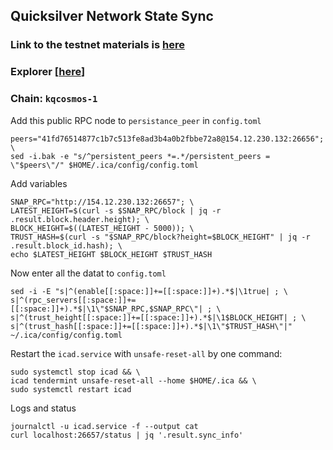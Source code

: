 ## Quicksilver Network State Sync
### Link to the testnet materials is [here](https://github.com/ingenuity-build/testnets/tree/main/killerqueen)
### Explorer [[here](https://testnet.explorer.testnet.run/kqcosmos-1)]
### Chain: `kqcosmos-1`
Add this public RPC node to `persistance_peer` in `config.toml`
```
peers="41fd76514877c1b7c513fe8ad3b4a0b2fbbe72a8@154.12.230.132:26656"; \
sed -i.bak -e "s/^persistent_peers *=.*/persistent_peers = \"$peers\"/" $HOME/.ica/config/config.toml
```
Add variables
```
SNAP_RPC="http://154.12.230.132:26657"; \
LATEST_HEIGHT=$(curl -s $SNAP_RPC/block | jq -r .result.block.header.height); \
BLOCK_HEIGHT=$((LATEST_HEIGHT - 5000)); \
TRUST_HASH=$(curl -s "$SNAP_RPC/block?height=$BLOCK_HEIGHT" | jq -r .result.block_id.hash); \
echo $LATEST_HEIGHT $BLOCK_HEIGHT $TRUST_HASH
```
Now enter all the datat to `config.toml`
```
sed -i -E "s|^(enable[[:space:]]+=[[:space:]]+).*$|\1true| ; \
s|^(rpc_servers[[:space:]]+=[[:space:]]+).*$|\1\"$SNAP_RPC,$SNAP_RPC\"| ; \
s|^(trust_height[[:space:]]+=[[:space:]]+).*$|\1$BLOCK_HEIGHT| ; \
s|^(trust_hash[[:space:]]+=[[:space:]]+).*$|\1\"$TRUST_HASH\"|" ~/.ica/config/config.toml
```
Restart the `icad.service` with `unsafe-reset-all` by one command:
```
sudo systemctl stop icad && \
icad tendermint unsafe-reset-all --home $HOME/.ica && \
sudo systemctl restart icad
```
Logs and status
```
journalctl -u icad.service -f --output cat
curl localhost:26657/status | jq '.result.sync_info'
```
